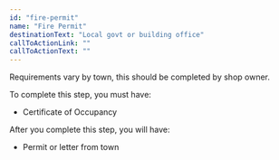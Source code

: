 ```yaml
---
id: "fire-permit"
name: "Fire Permit"
destinationText: "Local govt or building office"
callToActionLink: ""
callToActionText: ""
---
```


Requirements vary by town, this should be completed by shop owner.
        
To complete this step, you must have:
- Certificate of Occupancy

After you complete this step, you will have:
- Permit or letter from town
